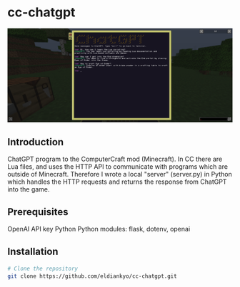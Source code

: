# cc-chatgpt

![Cover Image](./cover.png)

## Introduction

ChatGPT program to the ComputerCraft mod (Minecraft).
In CC there are Lua files, and uses the HTTP API to communicate with programs which are outside of Minecraft.
Therefore I wrote a local "server" (server.py) in Python which handles the HTTP requests and returns the response from ChatGPT into the game.

## Prerequisites

OpenAI API key
Python
Python modules: flask, dotenv, openai

## Installation

```bash
# Clone the repository
git clone https://github.com/eldiankyo/cc-chatgpt.git
